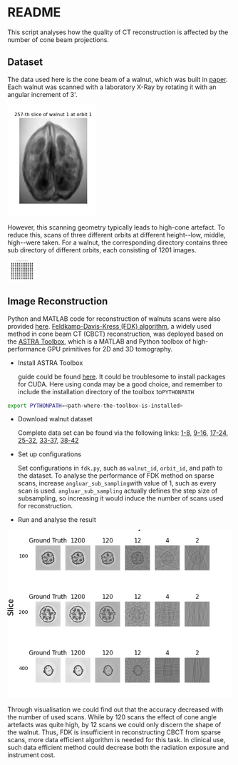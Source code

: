 # README

This script analyses how the quality of CT reconstruction is affected by the number of cone beam projections.

## Dataset

The data used here is the cone beam of a walnut, which was built in [paper](https://arxiv.org/abs/1905.04787). Each walnut was scanned with a laboratory X-Ray by rotating it with an angular increment of 3'. 

<img src="./imgs/slice_example.png" style="zoom:50%;" />

However, this scanning geometry typically leads to high-cone artefact. To reduce this, scans of three different orbits at different height--low, middle, high--were taken. For a walnut, the corresponding directory contains three sub directory of different orbits, each consisting of 1201 images.

<img src="imgs/slices_example.png" style="zoom: 10%;" />

## Image Reconstruction

Python and MATLAB code for reconstruction of walnuts scans were also provided [here](https://github.com/cicwi/WalnutReconstructionCodes). [Feldkamp-Davis-Kress (FDK) algorithm](https://opg.optica.org/josaa/fulltext.cfm?uri=josaa-1-6-612&id=996), a widely used method in cone beam CT (CBCT) reconstruction, was deployed based on the [ASTRA Toolbox](https://www.astra-toolbox.com/), which is a MATLAB and Python toolbox of high-performance GPU primitives for 2D and 3D tomography.

* Install ASTRA Toolbox

  guide could be found [here](https://www.astra-toolbox.com/docs/install.html). It could be troublesome to install packages for CUDA. Here using conda may be a good choice, and remember to include the installation directory of the toolbox to`PYTHONPATH`

```bash
export PYTHONPATH=<path-where-the-toolbox-is-installed>
```

* Download walnut dataset

  Complete data set can be found via the following links: [1-8](https://doi.org/10.5281/zenodo.2686725), [9-16](https://doi.org/10.5281/zenodo.2686970), [17-24](https://doi.org/10.5281/zenodo.2687386), [25-32](https://doi.org/10.5281/zenodo.2687634), [33-37](https://doi.org/10.5281/zenodo.2687896), [38-42](https://doi.org/10.5281/zenodo.2688111)

* Set up configurations

  Set configurations in `fdk.py`, such as `walnut_id`, `orbit_id`, and path to the dataset. To analyse the performance of FDK method on sparse scans, increase `angluar_sub_sampling`with value of 1, such as every scan is used. `angluar_sub_sampling` actually defines the step size of subsampling, so increasing it would induce the number of scans used for reconstruction.

* Run and analyse the result

![](./imgs/res.png)

Through visualisation we could find out that the accuracy decreased with the number of used scans. While by 120 scans the effect of cone angle artefacts was quite high, by 12 scans we could only discern the shape of the walnut. Thus, FDK is insufficient in reconstructing CBCT from sparse scans, more data efficient algorithm is needed for this task. In clinical use, such data efficient method could decrease both the radiation exposure and instrument cost.